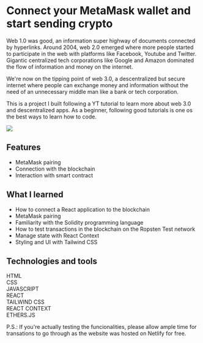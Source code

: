 # Connect your MetaMask wallet and start sending crypto

Web 1.0 was good, an information super highway of documents connected by hyperlinks. Around 2004, web 2.0 emerged where more people started to participate in the web with platforms like Facebook, Youtube and Twitter. Gigantic centralized tech corporations like Google and Amazon dominated the flow of information and money on the internet.

We're now on the tipping point of web 3.0, a descentralized but secure internet where people can exchange money and information without the need of an unnecessary middle man like a bank or tech corporation.

This is a project I built following a YT tutorial to learn more about web 3.0 and descentralized apps. As a beginner, following good tutorials is one os the best ways to learn how to code.

![](https://github.com/davidkhk/personal-portfolio/blob/netlify/src/assets/crypto-dapp.gif)

## Features
- MetaMask pairing
- Connection with the blockchain
- Interaction with smart contract

## What I learned
- How to connect a React application to the blockchain
- MetaMask pairing
- Familiarity with the Solidity programming language
- How to test transactions in the blockchain on the Ropsten Test network
- Manage state with React Context
- Styling and UI with Tailwind CSS

## Technologies and tools

HTML  
CSS  
JAVASCRIPT  
REACT  
TAILWIND CSS  
REACT CONTEXT  
ETHERS.JS


P.S.: If you're actually testing the funcionalities, please allow ample time for transations to go through as the website was hosted on Netlify for free.
